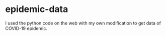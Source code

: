 # epidemic-data
I used the python code on the web with my own modification to get data of COVID-19 epidemic.
